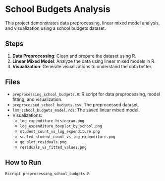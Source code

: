 # School Budgets Analysis

This project demonstrates data preprocessing, linear mixed model analysis, and visualization using a school budgets dataset.

## Steps

1. **Data Preprocessing**: Clean and prepare the dataset using R.
2. **Linear Mixed Model**: Analyze the data using linear mixed models in R.
3. **Visualization**: Generate visualizations to understand the data better.

## Files

- `preprocessing_school_budgets.R`: R script for data preprocessing, model fitting, and visualization.
- `preprocessed_school_budgets.csv`: The preprocessed dataset.
- `lmm_school_budgets_model.rds`: The saved linear mixed model.
- Visualizations:
  - `log_expenditure_histogram.png`
  - `log_expenditure_boxplot_by_school.png`
  - `student_count_vs_log_expenditure.png`
  - `scaled_student_count_vs_log_expenditure.png`
  - `qq_plot_residuals.png`
  - `residuals_vs_fitted_values.png`

## How to Run

```sh
Rscript preprocessing_school_budgets.R
